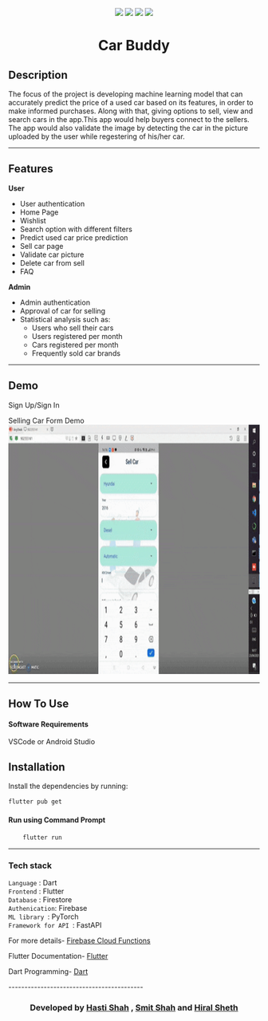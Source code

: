 <div align="center">


[![](https://img.shields.io/badge/Made_with-Flutter-red?style=for-the-badge&logo=flutter)](https://flutter.dev/docs)
[![](https://img.shields.io/badge/Database-Firestore-blue?style=for-the-badge&logo=firebase)](https://firebase.flutter.dev/docs/firestore/usage/ "Firestore")
[![](https://img.shields.io/badge/Using-Jupyter-orange?style=for-the-badge&logo=Jupyter)](https://jupyter.org/try)
[![](https://img.shields.io/badge/IDE-Visual_Studio_Code-purple?style=for-the-badge&logo=visual-studio-code)](https://code.visualstudio.com/  "Visual Studio Code")

</div><p align="center">
  <!-- <a href="" rel="noopener">
 <img width=200px src="images/emp.png"></a> -->
 
</p>
<h1 align = 'center'><b>Car Buddy</b></h1>

## Description ##

The focus of the project is developing machine learning model that can accurately predict the price of a used car based on its features, in order to make informed purchases. Along with that, giving options to sell, view and search cars in the app.This app would help buyers connect to the sellers. The app would also validate the image by detecting the car in the picture uploaded by the user while regestering of his/her car.

<!--
<p>
For more details-
<a href="">
Document link 
</a>
</p>
-->

------------------------------------------
## Features ##

<b>User</b> 
- User authentication
- Home Page 
- Wishlist 
- Search option with different filters
- Predict used car price prediction 
- Sell car page
- Validate car picture 
- Delete car from sell
- FAQ


 <b>Admin</b> 
- Admin authentication
- Approval of car for selling
- Statistical analysis such as:
    - Users who sell their cars
    - Users registered per month
    - Cars registered per month
    - Frequently sold car brands


------------------------------------------
## Demo ##
Sign Up/Sign In

<!-- ![Demo Sign In](images/login.gif)

User side
![Demo User side-CarBuddy](images/user.gif) -->

Selling Car Form Demo
<img src="demo_files/sell_car.gif" width="800" height="500"/>


<!-- Admin side

![Demo Admin side-CarBuddy](images/admin.gif) -->
------------------------------------------

## How To Use
#### Software Requirements
VSCode or Android Studio

## Installation
Install the dependencies by running:
```html  
flutter pub get
```


#### Run using Command Prompt

```html
    flutter run
```

---
###             Tech stack
`Language` : Dart <br>
`Frontend` : Flutter  <br>
`Database` : Firestore <br>
`Authenication`: Firebase<br>
`ML library `: PyTorch<br>
`Framework for API `: FastAPI<br> 




<p>
For more details-
<a href="https://firebase.google.com/docs/functions/get-started">
 Firebase Cloud Functions  </a>
</p>

Flutter Documentation-
<a href="https://flutter.dev/docs">
 Flutter </a> 
</p>

Dart Programming-
<a href="https://dart.dev/guides">
 Dart </a> 
</p>
------------------------------------------

<h3 align="center"><b>Developed  by <a href="https://github.com/hasti-15">Hasti Shah</a> , <a href="https://github.com/Smit1400">Smit Shah</a> and <a href="https://github.com/hiral72">Hiral Sheth</a></b></h3>
